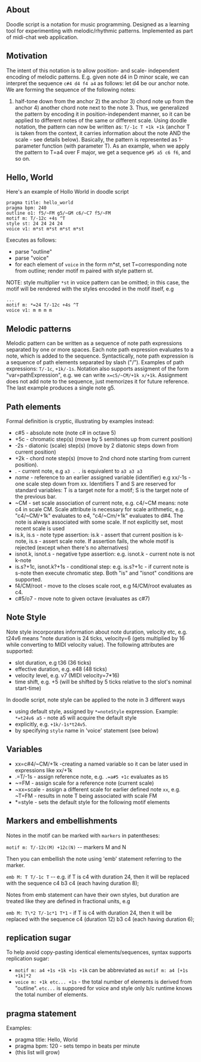 ## About

Doodle script is a notation for music programming. Designed as a learning tool for experimenting with melodic/rhythmic patterns. Implemented as part of midi-chat web application.

## Motivation

The intent of this notation is to allow position- and scale- independent encoding of melodic patterns.
E.g. given note d4 in D minor scale, we can interpret the sequence `c#4 d4 f4 a4` as follows: let d4 be our anchor note. We are forming the sequence of the following notes:
1) half-tone down from the anchor 2) the anchor 3) chord note up from the anchor 4) another chord note next to the note 3. Thus, we generalized the pattern by encoding it in position-independent manner, so it can be applied to different notes of the same or different scale. 
Using doodle notation, the pattern can now be written as: `T/-1c T +1k +1k` (anchor T is taken from the context, it carries information about the note AND the scale - see details below). Basically, the pattern is represented as 1-parameter function (with parameter T). As an example, when we apply the pattern to T=a4 over F major, we get a sequence `g#5 a5 c6 f6`, and so on.

## Hello, World

Here's an example of Hollo World in doodle script

```
pragma title: hello_world
pragma bpm: 240
outline o1: f5/~FM g5/~GM c6/~C7 f5/~FM
motif m: T/-12c +4s ^T
style st: 24 24 24 24
voice v1: m*st m*st m*st m*st
```   

Executes as follows: 
- parse "outline"
- parse "voice"
- for each element of `voice` in the form m*st, set T=corresponding note from outline; render motif m paired with style pattern st. 

NOTE: style multiplier `*st` in voice pattern can be omitted; in this case, the motif will be rendered with the styles encoded in the motif itself, e.g

```
...
motif m: *=24 T/-12c +4s ^T
voice v1: m m m m
```

## Melodic patterns

Melodic pattern can be written as a sequence of note path expressions separated by one or more spaces. Each note path expression evaluates to a note, which is added to the sequence. Syntactically, note path expression is a sequence of path elements separated by slash ("/"). Examples of path expressions: `T/-1c`, `+1k/-1s`. Notation also supports assigment of the form "var=pathExpression", e.g. we can write `x=c5/~CM/+1k x/+1k`. Assignment does not add note to the sequence, just memorizes it for future reference. The last example produces a single note g5.

## Path elements

Formal definition is cryptic, illustrating by examples instead:
- c#5 - absolute note  (note c# in octave 5)
- +5c - chromatic step(s) (move by 5 semitones up from current position)
- -2s - diatonic (scale) step(s) (move by 2 diatonic steps down from current position)
- +2k - chord note step(s) (move to 2nd chord note starting from current position).
- . - current note, e.g `a3 . .` is equivalent to `a3 a3 a3` 
- *name* - reference to an earlier assigned variable (identifier) e.g xx/-1s - one scale step down from xx. Identifiers T and S are reserved for standard variables: T is a target note for a motif; S is the target note of the previous bar.
- ~CM - set scale association of current note, e.g. c4/~CM means: note c4 in scale CM.  Scale attribute is necessary for scale arithmetic, e.g. "c4/~CM/+1k" evaluates to e4, "c4/~Cm/+1k" evaluates to d#4. The note is always associated with some scale. If not explicitly set, most recent scale is used
- is.k, is.s - note type assertion: is.k - assert that current position is k-note, is.s - assert scale note. If assertion fails, the whole motif is rejected (except when there's no alternatives)
- isnot.k, isnot.s - negative type assertion: e.g. isnot.k - current note is not k-note
- is.s?+1c, isnot.k?+1s - conditional step: e.g. is.s?+1c - if current note is s-note then execute chromatic step. Both "is" and "isnot" conditions are supported.
- f4/CM/root - move to the closes scale root, e.g  f4/CM/root evaluates as c4.
- c#5/o7 - move note to given octave (evaluates as c#7)

## Note Style

Note style incorporates information about note duration, velocity etc, e.g. t24v6 means "note duration is 24 ticks, velocity=6 (gets multiplied by 16 while converting to MIDI velocity value).
The following attributes are supported:

- slot duration, e.g t36 (36 ticks)
- effective duration, e.g. e48 (48 ticks)
- velocity level, e.g. v7 (MIDI velocity=7*16)
- time shift, e.g. +5 (will be shifted by 5 ticks relative to the slot's nominal start-time)

In doodle script, note style can be applied to the note in 3 different ways

- using default style, assigned by `*=noteStyle` expression. Example: `*=t24v6 a5` - note a5 will acquire the default style
- explicitly, e.g. `+1k/-1s*t24v5`.
- by specifying `style` name in 'voice' statement (see below)

## Variables

- xx=c#4/~CM/+1k -creating a named variable so it can be later used in expressions like xx/+1k
- .=T/-1s - assign reference note, e.g. `.=a#5 +1c` evaluates as `b5`
- ~=FM - assign scale for a reference note (current scale)
- ~xx=scale - assign a different scale for earlier defined note `xx`, e.g. ~T=FM - results in note T being associated with scale FM
- *=style - sets the default style for the following motif elements

## Markers and embellishments

Notes in the motif can be marked with `markers` in patentheses:

`motif m: T/-12c(M) +12c(N)` -- markers M and N

Then you can embellish the note using 'emb' statement referring to the marker.

`emb M: T T/-1c T` -- e.g. if T is c4 with duration 24, then it will be replaced with the sequence c4 b3 c4 (each having duration 8);

Notes from emb statement can have their own styles, but duration are treated like they are defined in fractional units, e.g

`emb M: T\*2 T/-1c*1 T*1` -  if T is c4 with duration 24, then it will be replaced with the sequence c4 (duration 12) b3 c4 (each having duration 6);

## replication sugar

To help avoid copy-pasting identical elements/sequences, syntax supports replication sugar:

- `motif m: a4 +1s +1k +1s +1k` can be abbreviated as `motif m: a4 [+1s +1k]*2`
- `voice m: +1k etc... +1s` - the total number of elements is derived from "outline". `etc...` is suppored for voice and style only b/c runtime knows the total number of elements.

## pragma statement

Examples:
- pragma title: Hello, World
- pragma bpm: 120 - sets tempo in beats per minute
- (this list will grow)
